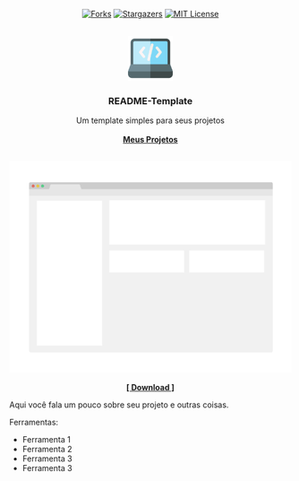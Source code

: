 <!----- FORKS - STARTS ----->

<div align="center">
  
[![Forks][forks-shield]][forks-url]
[![Stargazers][stars-shield]][stars-url]
[![MIT License][license-shield]][license-url]

</div>



<!----- LOGO INICIAL ----->

<br />
<div align="center">
  <a href="https://github.com/0DarkMode0/README-Template">
    <img src="imagens/logo.png" alt="Logo" width="80" height="80">
  </a>

  <h3 align="center">README-Template</h3>

  <p align="center">
    Um template simples para seus projetos
    <br />
    <br />
    <a href="https://github.com/0DarkMode0/README-Template"><strong>Meus Projetos</strong></a>
  </p>
</div>



<!----- INICIO PROJETO ----->

##
<div align="center">

![Product Name Screen Shot][product-screenshot]

<a href="https://github.com/0DarkMode0"><strong>[ Download ]</strong></a>

</div>

Aqui você fala um pouco sobre seu projeto e outras coisas.

Ferramentas:
* Ferramenta 1
* Ferramenta 2
* Ferramenta 3
* Ferramenta 3



<!-- LINKS - IMAGENS -->
[forks-shield]: https://img.shields.io/github/forks/0DarkMode0/README-Template.svg?style=for-the-badge
[forks-url]: https://github.com/0DarkMode0/README-Template/network/members
[stars-shield]: https://img.shields.io/github/stars/0DarkMode0/README-Template.svg?style=for-the-badge
[stars-url]: https://github.com/0DarkMode0/README-Template/stargazers
[license-shield]: https://img.shields.io/github/license/0DarkMode0/README-Template.svg?style=for-the-badge
[license-url]: https://github.com/0DarkMode0/README-Template/blob/master/LICENSE.txt
[product-screenshot]: imagens/projeto.png
